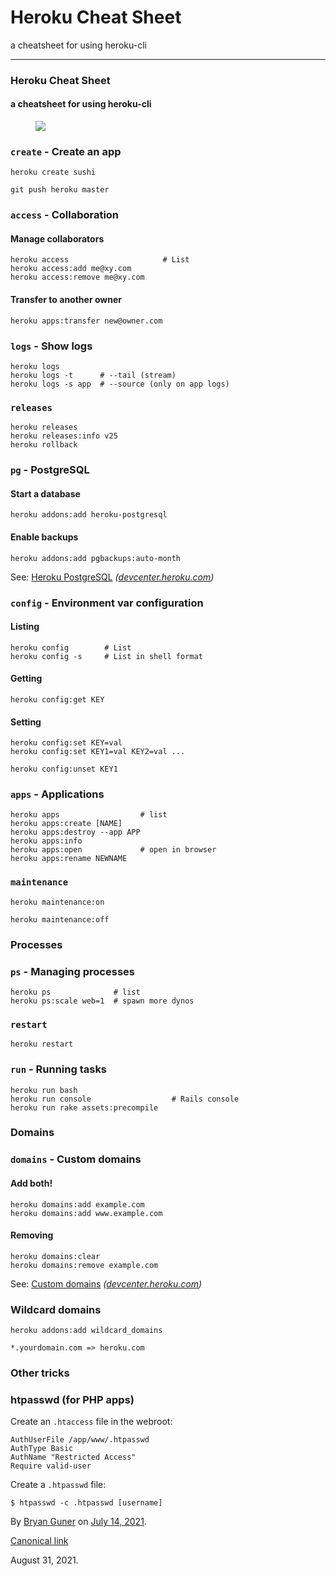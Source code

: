 # Heroku Cheat Sheet

a cheatsheet for using heroku-cli

---

### Heroku Cheat Sheet

#### a cheatsheet for using heroku-cli

<figure><img src="https://cdn-images-1.medium.com/max/800/0*x5-iOqgNLWiBDKov.gif" class="graf-image" /></figure>

### `create` - Create an app

    heroku create sushi

    git push heroku master

### `access` - Collaboration

#### Manage collaborators

    heroku access                     # List
    heroku access:add me@xy.com
    heroku access:remove me@xy.com

#### Transfer to another owner

    heroku apps:transfer new@owner.com

### `logs` - Show logs

    heroku logs
    heroku logs -t      # --tail (stream)
    heroku logs -s app  # --source (only on app logs)

### `releases`

    heroku releases
    heroku releases:info v25
    heroku rollback

### `pg` - PostgreSQL

#### Start a database

    heroku addons:add heroku-postgresql

#### Enable backups

    heroku addons:add pgbackups:auto-month

See: <a href="https://devcenter.heroku.com/articles/heroku-postgresql" class="markup--anchor markup--p-anchor" title="https://devcenter.heroku.com/articles/heroku-postgresql">Heroku PostgreSQL</a> _(_<a href="http://devcenter.heroku.com" class="markup--anchor markup--p-anchor" title="http://devcenter.heroku.com"><em>devcenter.heroku.com</em></a>_)_

### `config` - Environment var configuration

#### Listing

    heroku config        # List
    heroku config -s     # List in shell format

#### Getting

    heroku config:get KEY

#### Setting

    heroku config:set KEY=val
    heroku config:set KEY1=val KEY2=val ...

    heroku config:unset KEY1

### `apps` - Applications

    heroku apps                  # list
    heroku apps:create [NAME]
    heroku apps:destroy --app APP
    heroku apps:info
    heroku apps:open             # open in browser
    heroku apps:rename NEWNAME

### `maintenance`

    heroku maintenance:on

    heroku maintenance:off

### Processes

### `ps` - Managing processes

    heroku ps              # list
    heroku ps:scale web=1  # spawn more dynos

### `restart`

    heroku restart

### `run` - Running tasks

    heroku run bash
    heroku run console                  # Rails console
    heroku run rake assets:precompile

### Domains

### `domains` - Custom domains

#### Add both!

    heroku domains:add example.com
    heroku domains:add www.example.com

#### Removing

    heroku domains:clear
    heroku domains:remove example.com

See: <a href="https://devcenter.heroku.com/articles/custom-domains" class="markup--anchor markup--p-anchor" title="https://devcenter.heroku.com/articles/custom-domains">Custom domains</a> _(_<a href="http://devcenter.heroku.com" class="markup--anchor markup--p-anchor" title="http://devcenter.heroku.com"><em>devcenter.heroku.com</em></a>_)_

### Wildcard domains

    heroku addons:add wildcard_domains

    *.yourdomain.com => heroku.com

### Other tricks

### htpasswd (for PHP apps)

Create an `.htaccess` file in the webroot:

    AuthUserFile /app/www/.htpasswd
    AuthType Basic
    AuthName "Restricted Access"
    Require valid-user

Create a `.htpasswd` file:

    $ htpasswd -c .htpasswd [username]

By <a href="https://medium.com/@bryanguner" class="p-author h-card">Bryan Guner</a> on [July 14, 2021](https://medium.com/p/6107ce6ba52b).

<a href="https://medium.com/@bryanguner/heroku-cheat-sheet-6107ce6ba52b" class="p-canonical">Canonical link</a>

 August 31, 2021.
